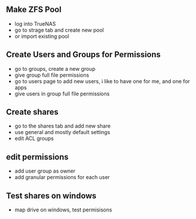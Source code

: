 ## Make ZFS Pool
- log into TrueNAS
- go to strage tab and create new pool
- or import existing pool

## Create Users and Groups for Permissions
- go to groups, create a new group
- give group full file permissions
- go to users page to add new users, i like to have one for me, and one for apps
- give users in group full file permissions


## Create shares
- go to the shares tab and add new share
- use general and mostly default settings
- edit ACL groups

## edit permissions 
- add user group as owner
- add granular permissions for each user

## Test shares on windows
- map drive on windows, test permisisons
